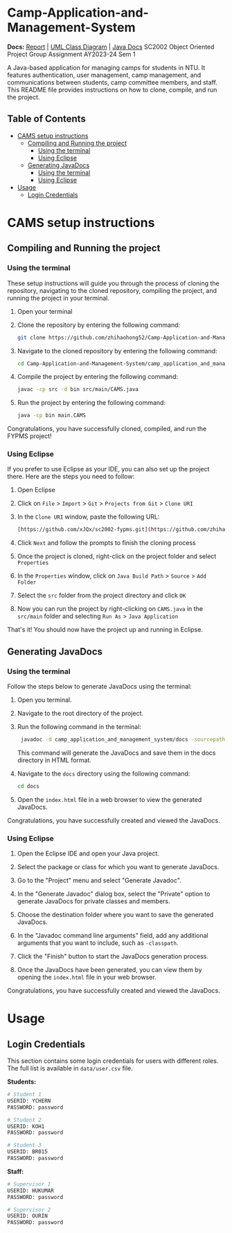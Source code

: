# Camp-Application-and-Management-System
**Docs:** [Report](https://zhihaohong52.github.io/Camp-Application-and-Management-System/) | 
[UML Class Diagram](https://github.com/zhihaohong52/Camp-Application-and-Management-System/blob/f0c3c7d3981f771c852e1602acae838adc126698/UML_CAMS.jpg) |
[Java Docs](https://zhihaohong52.github.io/Camp-Application-and-Management-System/)
SC2002 Object Oriented Project Group Assignment AY2023-24 Sem 1

A Java-based application for managing camps for students in NTU. It features authentication, user management, camp management, and communications between students, camp committee members, and staff. This README file provides instructions on how to clone, compile, and run the project.

## Table of Contents

- [CAMS setup instructions](#cams-setup-instructions)
  - [Compiling and Running the project](#compiling-and-running-the-project)
    - [Using the terminal](#using-the-terminal)
    - [Using Eclipse](#using-eclipse)
  - [Generating JavaDocs](#generating-javadocs)
    - [Using the terminal](#using-the-terminal-1)
    - [Using Eclipse](#using-eclipse-1)
- [Usage](#usage)
  - [Login Credentials](#login-credentials)
 
# CAMS setup instructions

## Compiling and Running the project

### Using the terminal

These setup instructions will guide you through the process of cloning the repository, navigating to the cloned repository, compiling the project, and running the project in your terminal.

1. Open your terminal

2. Clone the repository by entering the following command:

   ```bash
   git clone https://github.com/zhihaohong52/Camp-Application-and-Management-System.git
   ```

3. Navigate to the cloned repository by entering the following command:

   ```bash
   cd Camp-Application-and-Management-System/camp_application_and_management_system
   ```

4. Compile the project by entering the following command:

   ```bash
   javac -cp src -d bin src/main/CAMS.java
   ```

5. Run the project by entering the following command:

   ```bash
   java -cp bin main.CAMS
   ```
Congratulations, you have successfully cloned, compiled, and run the FYPMS project!

### Using Eclipse

If you prefer to use Eclipse as your IDE, you can also set up the project there. Here are the steps you need to follow:

1. Open Eclipse
2. Click on `File` > `Import` > `Git` > `Projects from Git` > `Clone URI`
3. In the `Clone URI` window, paste the following URL:

   ```bash
   [https://github.com/xJQx/sc2002-fypms.git](https://github.com/zhihaohong52/Camp-Application-and-Management-System.git)
   ```

4. Click `Next` and follow the prompts to finish the cloning process
5. Once the project is cloned, right-click on the project folder and select `Properties`
6. In the `Properties` window, click on `Java Build Path` > `Source` > `Add Folder`
7. Select the `src` folder from the project directory and click `OK`
8. Now you can run the project by right-clicking on `CAMS.java` in the `src/main` folder and selecting `Run As` > `Java Application`

That's it! You should now have the project up and running in Eclipse.

## Generating JavaDocs

### Using the terminal

Follow the steps below to generate JavaDocs using the terminal:

1. Open you terminal.
2. Navigate to the root directory of the project.
3. Run the following command in the terminal:

   ```bash
    javadoc -d camp_application_and_management_system/docs -sourcepath camp_application_and_management_system/src -subpackages controllers:enums:interfaces:main:model:services:stores:util:view -private -author
   ```

   This command will generate the JavaDocs and save them in the docs directory in HTML format.

4. Navigate to the `docs` directory using the following command:

   ```bash
   cd docs
   ```

5. Open the `index.html` file in a web browser to view the generated JavaDocs.

Congratulations, you have successfully created and viewed the JavaDocs.

### Using Eclipse

1. Open the Eclipse IDE and open your Java project.

2. Select the package or class for which you want to generate JavaDocs.

3. Go to the "Project" menu and select "Generate Javadoc".

4. In the "Generate Javadoc" dialog box, select the "Private" option to generate JavaDocs for private classes and members.

5. Choose the destination folder where you want to save the generated JavaDocs.

6. In the "Javadoc command line arguments" field, add any additional arguments that you want to include, such as `-classpath`.

7. Click the "Finish" button to start the JavaDocs generation process.

8. Once the JavaDocs have been generated, you can view them by opening the `index.html` file in your web browser.

Congratulations, you have successfully created and viewed the JavaDocs.

# Usage

## Login Credentials

This section contains some login credentials for users with different roles. The full list is available in `data/user.csv` file.

**Students:**

```bash
# Student 1
USERID: YCHERN
PASSWORD: password

# Student 2
USERID: KOH1
PASSWORD: password

# Student 3
USERID: BR015
PASSWORD: password
```

**Staff:**

```bash
# Supervisor 1
USERID: HUKUMAR
PASSWORD: password

# Supervisor 2
USERID: OURIN
PASSWORD: password
```
